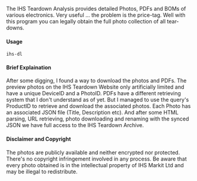 The IHS Teardown Analysis provides detailed Photos, PDFs and BOMs of various electronics. Very useful ... the problem is the price-tag. Well with this program you can legally obtain the full photo collection of all tear-downs.

#### Usage

```ihs-dl```

#### Brief Explaination

After some digging, I found a way to download the photos and PDFs.
The preview photos on the IHS Teardown Website only artificially limited and have a unique DeviceID and a PhotoID.
PDFs have a different retrieving system that I don't understand as of yet.
But I managed to use the query's ProductID to retrieve and download the associated photos. Each Photo has an associated JSON file (Title, Description etc). And after some HTML parsing, URL retrieving, photo downloading and renaming with the synced JSON we have full access to the IHS Teardown Archive.

#### Disclaimer and Copyright

The photos are publicly available and neither encrypted nor protected. There's no copyright infringement involved in any process. 
Be aware that every photo obtained is in the intellectual property of IHS Markit Ltd and may be illegal to redistribute.

